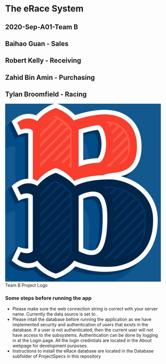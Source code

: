 
# The eRace System

## 2020-Sep-A01-Team B

## Baihao Guan - Sales  
## Robert Kelly - Receiving
## Zahid Bin Amin - Purchasing
## Tylan Broomfield - Racing


![Logo Picture](https://github.com/zamin2/eRaceSystem/blob/main/Team_B.jpg)
<br/>Team B Project Logo


### Some steps before running the app
- Please make sure the web connection string is correct with your server name. Currently the data source is set to .
- Please intall the database before running the application as we have implemented security and authentication of users that exists in the database. If a user is not authenticated, then the current user will not have access to the subsystems. Authentication can be done by logging in at the Login page. All the login credintials are located in the About webpage for development purposes.
- Instructions to install the eRace database are located in the Database subfolder of ProjectSpecs in this repository

